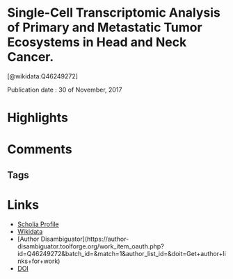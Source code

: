 
Single-Cell Transcriptomic Analysis of Primary and Metastatic Tumor Ecosystems in Head and Neck Cancer.
=======================================================================================================
  
  [@wikidata:Q46249272]  
  
Publication date : 30 of November, 2017  

# Highlights

# Comments

## Tags

# Links
  
 * [Scholia Profile](https://scholia.toolforge.org/work/Q46249272)  
 * [Wikidata](https://www.wikidata.org/wiki/Q46249272)  
 * [Author Disambiguator](https://author-
disambiguator.toolforge.org/work_item_oauth.php?id=Q46249272&batch_id=&match=1&author_list_id=&doit=Get+author+links+for+work)  
 * [DOI](https://doi.org/10.1016/J.CELL.2017.10.044)  

